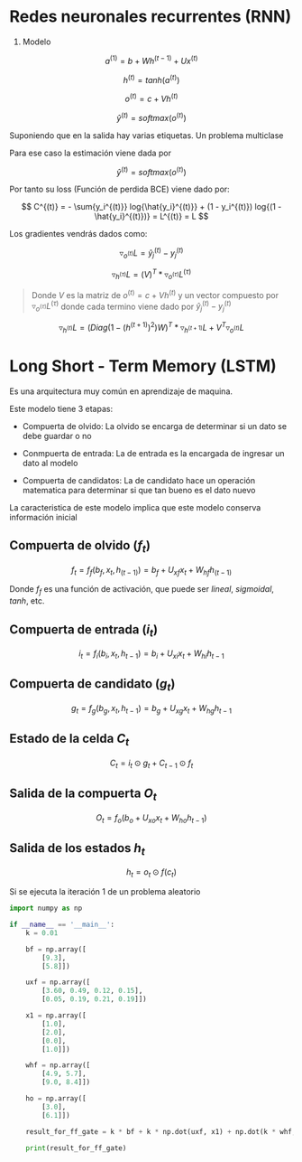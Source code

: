 # Redes neuronales recurrentes (RNN)

1) Modelo

$$
a^{(1)} = b + Wh^{(t-1)} + Ux^{(t)}
$$

$$
h^{(t)} = tanh(a^{(t)})
$$

$$
o^{(t)} = c + Vh^{(t)}
$$

$$
\hat{y}^{(t)} = softmax(o^{(t)})
$$

Suponiendo que en la salida hay varias etiquetas. Un problema multiclase

Para ese caso la estimación viene dada por

$$
\hat{y}^{(t)} = softmax(o^{(t)})
$$

Por tanto su loss (Función de perdida BCE) viene dado por:

$$
C^{(t)} = - \sum{y_i^{(t)}} log{\hat{y_i}^{(t)}} + (1 - y_i^{(t)}) log{(1 - \hat{y_i}^{(t)})} = L^{(t)} = L
$$

Los gradientes vendrás dados como:

$$
\triangledown_{o^{(t)}}L = \hat{y}_{j}^{(t)} - y_{j}^{(t)}
$$

$$
\triangledown_{h^{(\tau)}}L = (V)^T * \triangledown_{o^{(\tau)}}L^{(\tau)}
$$

> Donde $V$ es la matriz de $o^{(t)} = c + Vh^{(t)}$ y un vector compuesto por $\triangledown_{o^{(\tau)}}L^{(\tau)}$ donde cada termino viene dado por $\hat{y}_{j}^{(t)} - y_{j}^{(t)}$

$$
\triangledown_{h^{(t)}}L = (Diag(1 - (h^{(t + 1)})^{2})W)^{T} * \triangledown_{h^{(t+1)}}L + V^{T} \triangledown_{o^{(t)}}L
$$

# Long Short - Term Memory (LSTM)

Es una arquitectura muy común en aprendizaje de maquina.

Este modelo tiene 3 etapas:

- Compuerta de olvido: La olvido se encarga de determinar si un dato se debe guardar o no

- Conmpuerta de entrada: La de entrada es la encargada de ingresar un dato al modelo

- Compuerta de candidatos: La de candidato hace un operación matematica para determinar si que tan bueno es el dato nuevo

La caracteristica de este modelo implica que este modelo conserva información inicial

## Compuerta de olvido ($f_t$)

$$
f_t = f_{f}(b_{f}, x_t, h_{(t-1)}) = b_{f} + U_{xf} x_t + W_{hf} h_{(t-1)}
$$

Donde $f_f$ es una función de activación, que puede ser $lineal$, $sigmoidal$, $tanh$, etc.

## Compuerta de entrada ($i_t$)

$$
i_t = f_{i}(b_{i}, x_t, h_{t-1}) = b_{i} + U_{xi} x_t + W_{hi} h_{t-1}
$$

## Compuerta de candidato ($g_t$)

$$
g_t = f_{g}(b_g, x_t, h_{t-1}) = b_g + U_{xg} x_t + W_{hg} h_{t-1}
$$

## Estado de la celda $C_t$

$$
C_t = i_t \odot g_t + C_{t-1} \odot f_t
$$

## Salida de la compuerta $O_t$

$$
O_t = f_o(b_o + U_{xo} x_t + W_{ho} h_{t-1})
$$

## Salida de los estados $h_t$

$$
h_t = o_t \odot f(c_t)
$$

Si se ejecuta la iteración 1 de un problema aleatorio

```python
import numpy as np

if __name__ == '__main__':
    k = 0.01

    bf = np.array([
        [9.3],
        [5.8]])

    uxf = np.array([
        [3.60, 0.49, 0.12, 0.15],            
        [0.05, 0.19, 0.21, 0.19]])

    x1 = np.array([
        [1.0],
        [2.0],
        [0.0],
        [1.0]])

    whf = np.array([
        [4.9, 5.7],
        [9.0, 8.4]])

    ho = np.array([
        [3.0],
        [6.1]])

    result_for_ff_gate = k * bf + k * np.dot(uxf, x1) + np.dot(k * whf, k * ho) # f1
    
    print(result_for_ff_gate)
```